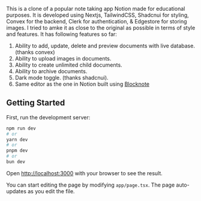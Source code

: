 This is a clone of a popular note taking app Notion made for educational purposes.
It is developed using Nextjs, TailwindCSS, Shadcnui for styling, Convex for the backend, Clerk for authentication, & Edgestore for storing images.
I tried to amke it as close to the original as possible in terms of style and features.
It has following features so far:
1. Ability to add, update, delete and preview documents with live database.(thanks convex)
2. Ability to upload images in documents.
3. Ability to create unlimited child documents.
4. Ability to archive documents.
5. Dark mode toggle. (thanks shadcnui).
6. Same editor as the one in Notion built using [Blocknote](https://www.blocknotejs.org/)



## Getting Started

First, run the development server:

```bash
npm run dev
# or
yarn dev
# or
pnpm dev
# or
bun dev
```

Open [http://localhost:3000](http://localhost:3000) with your browser to see the result.

You can start editing the page by modifying `app/page.tsx`. The page auto-updates as you edit the file.


